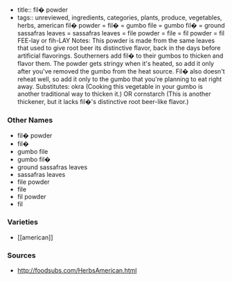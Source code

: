 - title:: fil� powder
- tags:: unreviewed, ingredients, categories, plants, produce, vegetables, herbs, american
fil� powder = fil� = gumbo file = gumbo fil� = ground sassafras leaves = sassafras leaves = file powder = file = fil powder = fil FEE-lay or fih-LAY Notes: This powder is made from the same leaves that used to give root beer its distinctive flavor, back in the days before artificial flavorings. Southerners add fil� to their gumbos to thicken and flavor them. The powder gets stringy when it's heated, so add it only after you've removed the gumbo from the heat source. Fil� also doesn't reheat well, so add it only to the gumbo that you're planning to eat right away. Substitutes: okra (Cooking this vegetable in your gumbo is another traditional way to thicken it.) OR cornstarch (This is another thickener, but it lacks fil�'s distinctive root beer-like flavor.)

### Other Names

* fil� powder
* fil�
* gumbo file
* gumbo fil�
* ground sassafras leaves
* sassafras leaves
* file powder
* file
* fil powder
* fil

### Varieties

* [[american]]

### Sources
* http://foodsubs.com/HerbsAmerican.html
